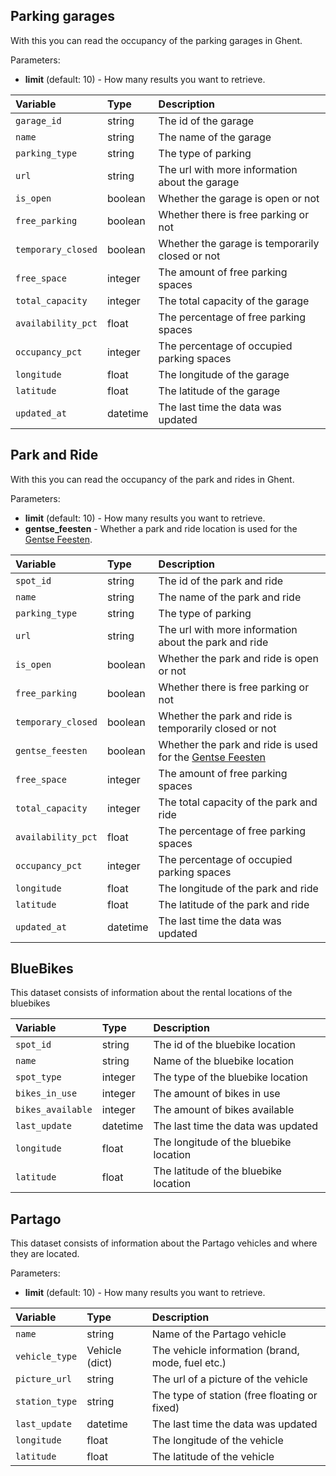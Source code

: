 ## Parking garages

With this you can read the occupancy of the parking garages in Ghent.

Parameters:

- **limit** (default: 10) - How many results you want to retrieve.

| Variable | Type | Description |
| :------- | :--- | :---------- |
| `garage_id` | string | The id of the garage |
| `name` | string | The name of the garage |
| `parking_type` | string | The type of parking |
| `url` | string | The url with more information about the garage |
| `is_open` | boolean | Whether the garage is open or not |
| `free_parking` | boolean | Whether there is free parking or not |
| `temporary_closed` | boolean | Whether the garage is temporarily closed or not |
| `free_space` | integer | The amount of free parking spaces |
| `total_capacity` | integer | The total capacity of the garage |
| `availability_pct` | float | The percentage of free parking spaces |
| `occupancy_pct` | integer | The percentage of occupied parking spaces |
| `longitude` | float | The longitude of the garage |
| `latitude` | float | The latitude of the garage |
| `updated_at` | datetime | The last time the data was updated |

## Park and Ride

With this you can read the occupancy of the park and rides in Ghent.

Parameters:

- **limit** (default: 10) - How many results you want to retrieve.
- **gentse_feesten** - Whether a park and ride location is used for the [Gentse Feesten](https://gentsefeesten.stad.gent).

| Variable | Type | Description |
| :------- | :--- | :---------- |
| `spot_id` | string | The id of the park and ride |
| `name` | string | The name of the park and ride |
| `parking_type` | string | The type of parking |
| `url` | string | The url with more information about the park and ride |
| `is_open` | boolean | Whether the park and ride is open or not |
| `free_parking` | boolean | Whether there is free parking or not |
| `temporary_closed` | boolean | Whether the park and ride is temporarily closed or not |
| `gentse_feesten` | boolean | Whether the park and ride is used for the [Gentse Feesten](https://gentsefeesten.stad.gent) |
| `free_space` | integer | The amount of free parking spaces |
| `total_capacity` | integer | The total capacity of the park and ride |
| `availability_pct` | float | The percentage of free parking spaces |
| `occupancy_pct` | integer | The percentage of occupied parking spaces |
| `longitude` | float | The longitude of the park and ride |
| `latitude` | float | The latitude of the park and ride |
| `updated_at` | datetime | The last time the data was updated |

## BlueBikes

This dataset consists of information about the rental locations of the bluebikes

| Variable | Type | Description |
| :------- | :--- | :---------- |
| `spot_id` | string | The id of the bluebike location |
| `name` | string | Name of the bluebike location |
| `spot_type` | integer | The type of the bluebike location |
| `bikes_in_use` | integer | The amount of bikes in use |
| `bikes_available` | integer | The amount of bikes available |
| `last_update` | datetime | The last time the data was updated |
| `longitude` | float | The longitude of the bluebike location |
| `latitude` | float | The latitude of the bluebike location |

## Partago

This dataset consists of information about the Partago vehicles and where they are located.

Parameters:

- **limit** (default: 10) - How many results you want to retrieve.

| Variable | Type | Description |
| :------- | :--- | :---------- |
| `name` | string | Name of the Partago vehicle |
| `vehicle_type` | Vehicle (dict) | The vehicle information (brand, mode, fuel etc.) |
| `picture_url` | string | The url of a picture of the vehicle |
| `station_type` | string | The type of station (free floating or fixed) |
| `last_update` | datetime | The last time the data was updated |
| `longitude` | float | The longitude of the vehicle |
| `latitude` | float | The latitude of the vehicle |
